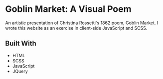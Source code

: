 # Goblin Market: A Visual Poem
An artistic presentation of Christina Rossetti's 1862 poem, Goblin Market. I wrote this website as an exercise in client-side JavaScript and SCSS.

## Built With
* HTML
* SCSS
* JavaScript
* JQuery
